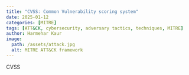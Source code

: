 ```yaml
---
title: "CVSS: Common Vulnerability scoring system" 
date: 2025-01-12
categories: [MITRE]
tags: [ATT&CK, cybersecurity, adversary tactics, techniques, MITRE]
author: Harmehar Kaur
image:
  path: /assets/attack.jpg
  alt: MITRE ATT&CK framework
---
```


CVSS

